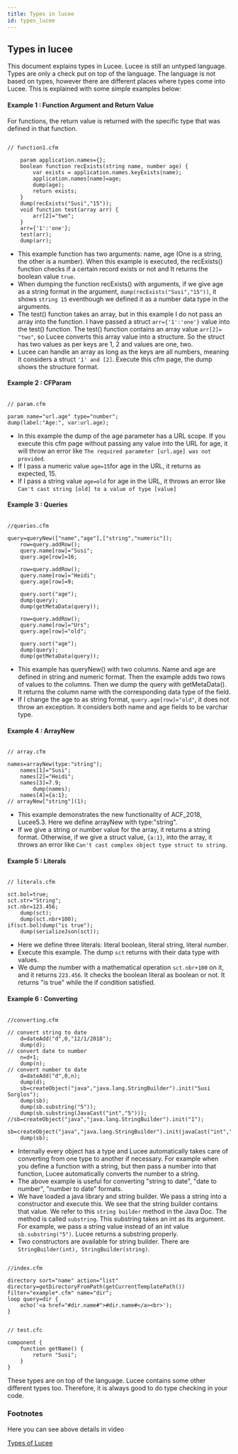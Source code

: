 ```yaml
---
title: Types in lucee
id: types_lucee
---
```

## Types in lucee ##

This document explains types in Lucee. Lucee is still an untyped language. Types are only a check put on top of the language. The language is not based on types, however there are different places where types come into Lucee. This is explained with some simple examples below:

#### Example 1 : Function Argument and Return Value ####

For functions, the return value is returned with the specific type that was defined in that function.

```luceescript

// function1.cfm

	param application.names={};
	boolean function recExists(string name, number age) {
		var exists = application.names.keyExists(name);
		application.names[name]=age;
		dump(age);
		return exists;
	}
	dump(recExists("Susi","15"));
	void function test(array arr) {
		arr[2]="two";
	}
	arr={'1':'one'};
	test(arr);
	dump(arr);
```

* This example function has two arguments: name, age (One is a string, the other is a number). When this example is executed, the recExists() function checks if a certain record exists or not and It returns the boolean value ``true``.
* When dumping the function recExists() with arguments, if we give age as a string format in the argument, ``dump(recExists("Susi","15"))``, it shows ``string 15`` eventhough we defined it as a number data type in the arguments.
* The test() function takes an array, but in this example I do not pass an array into the function. I have passed a struct ``arr={'1':'one'}`` value into the test() function. The test() function contains an array value ``arr[2]= "two"``, so Lucee converts this array value into a structure. So the struct has two values as per keys are 1, 2 and values are one, two. 
* Lucee can handle an array as long as the keys are all numbers, meaning it considers a struct ``'1' and [2]``. Execute this cfm page, the dump shows the structure format.


#### Example 2 : CFParam ####

```luceescript

// param.cfm

param name="url.age" type="number";
dump(label:"Age:", var:url.age);
```

* In this example the dump of the age parameter has a URL scope. If you execute this cfm page without passing any value into the URL for age, it will throw an error like ``The required parameter [url.age] was not provided``.
* If I pass a numeric value ``age=15``for age in the URL, it returns as expected, 15.
* If I pass a string value ``age=old`` for age in the URL, it throws an error like ``Can't cast string [old] to a value of type [value]``


#### Example 3 : Queries ####

```luceescript

//queries.cfm

query=queryNew(["name","age"],["string","numeric"]);
	row=query.addRow();
	query.name[row]="Susi";
	query.age[row]=16;

	row=query.addRow();
	query.name[row]="Heidi";
	query.age[row]=9;

	query.sort("age");
	dump(query);
	dump(getMetaData(query));

	row=query.addRow();
	query.name[row]="Urs";
	query.age[row]="old";
	
	query.sort("age");
	dump(query);
	dump(getMetaData(query));
```

* This example has queryNew() with two columns. Name and age are defined in string and numeric format. Then the example adds two rows of values to the columns. Then we dump the query with getMetaData(). It returns the column name with the corresponding data type of the field. 
* If I change the age to as string format, ``query.age[row]="old"``, it does not throw an exception. It considers both name and age fields to be varchar type.


#### Example 4 : ArrayNew ####

```luceescript

// array.cfm

names=arrayNew(type:"string");
	names[1]="Susi";
	names[2]="Heidi";
	names[3]=7.9;
		dump(names);
	names[4]={a:1};
// arrayNew["string"](1);
```

* This example demonstrates the new functionality of ACF_2018, Lucee5.3. Here we define arrayNew with type:"string".
* If we give a string or number value for the array, it returns a string format. Otherwise, if we give a struct value, ``{a:1}``, into the array, it throws an error like ``Can't cast complex object type struct to string``. 

#### Example 5 : Literals ####

```luceescript

// literals.cfm

sct.bol=true;
sct.str="String";
sct.nbr=123.456;
	dump(sct);
	dump(sct.nbr+100);
if(sct.bol)dump("is true");
	dump(serializeJson(sct));
```

* Here we define three literals: literal boolean, literal string, literal number.
* Execute this example. The dump ``sct`` returns with their data type with values.
* We dump the number with a mathematical operation ``sct.nbr+100`` on it, and it returns ``223.456``. It checks the boolean literal as boolean or not. It returns "is true" while the if condition satisfied.


#### Example 6 : Converting ####

```luceescript

//converting.cfm

// convert string to date
	d=dateAdd("d",0,"12/1/2018");
	dump(d);
// convert date to number
	n=d+1;
	dump(n);
// convert number to date
	d=dateAdd("d",0,n);
	dump(d);
	sb=createObject("java","java.lang.StringBuilder").init("Susi Sorglos");
	dump(sb);
	dump(sb.substring("5"));
	dump(sb.substring(JavaCast("int","5")));
//sb=createObject("java","java.lang.StringBuilder").init("1");
	sb=createObject("java","java.lang.StringBuilder").init(javaCast("int","1"));
	dump(sb);
```

* Internally every object has a type and Lucee automatically takes care of converting from one type to another if necessary. For example when you define a function with a string, but then pass a number into that function, Lucee automatically converts the number to a string. 
* The above example is useful for converting "string to date", "date to number", "number to date" formats.
* We have loaded a java library and string builder. We pass a string into a constructor and execute this. We see that the string builder contains that value. We refer to this ``string builder`` method in the Java Doc. The method is called ``substring``. This substring takes an int as its argument. For example, we pass a string value instead of an int value ``sb.substring("5")``. Lucee returns a substring properly.
* Two constructors are available for string builder. There are ``StringBuilder(int), StringBuilder(string)``. 

```luceescript
 
//index.cfm

directory sort="name" action="list" directory=getDirectoryFromPath(getCurrentTemplatePath()) filter="example*.cfm" name="dir";
loop query=dir {
	echo('<a href="#dir.name#">#dir.name#</a><br>');
}
```

```luceescript

// test.cfc

component {
	function getName() {
		return "Susi";
	}
}
```

These types are on top of the language. Lucee contains some other different types too. Therefore, it is always good to do type checking in your code.

### Footnotes ###

Here you can see above details in video

[Types of Lucee](https://youtu.be/02kMrN4PByc)
